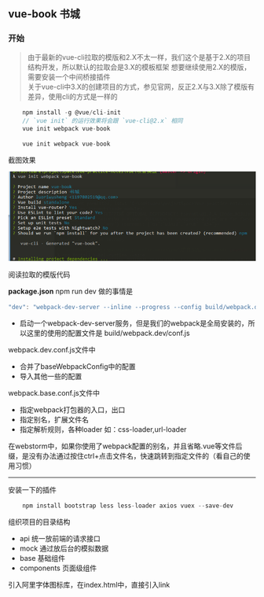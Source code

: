 ## vue-book 书城

### 开始

>   由于最新的vue-cli拉取的模版和2.X不太一样，我们这个是基于2.X的项目结构开发，所以默认的拉取会是3.X的模板框架
>   想要继续使用2.X的模版，需要安装一个中间桥接插件   
>   关于vue-cli中3.X的创建项目的方式，参见官网，反正2.X与3.X除了模版有差异，使用cli的方式是一样的

```js
    npm install -g @vue/cli-init
    // `vue init` 的运行效果将会跟 `vue-cli@2.x` 相同
    vue init webpack vue-book
```

```js
    vue init webpack vue-book
```

截图效果

![startup.png](./startup.png)

阅读拉取的模版代码

**package.json**
npm run dev 做的事情是

```js
"dev": "webpack-dev-server --inline --progress --config build/webpack.dev.conf.js",
```
- 启动一个webpack-dev-server服务，但是我们的webpack是全局安装的，所以这里的使用的配置文件是 build/webpack.dev/conf.js

webpack.dev.conf.js文件中

- 合并了baseWebpackConfig中的配置
- 导入其他一些的配置

webpack.base.conf.js文件中

- 指定webpack打包器的入口，出口
- 指定别名，扩展文件名
- 指定解析规则，各种loader 如：css-loader,url-loader

在webstorm中，如果你使用了webpack配置的别名，并且省略.vue等文件后缀，是没有办法通过按住ctrl+点击文件名，快速跳转到指定文件的（看自己的使用习惯）

---
安装一下的插件

```js
    npm install bootstrap less less-loader axios vuex --save-dev
```

组织项目的目录结构

- api  统一放前端的请求接口
- mock 通过放后台的模拟数据
- base 基础组件
- components 页面级组件

引入阿里字体图标库，在index.html中，直接引入link






